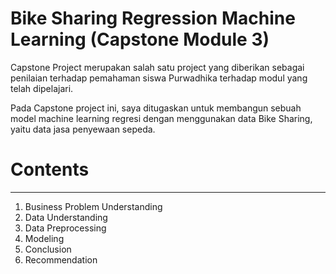 # Bike Sharing Regression Machine Learning (Capstone Module 3)

Capstone Project merupakan salah satu project yang diberikan sebagai penilaian terhadap pemahaman siswa Purwadhika terhadap modul yang telah dipelajari.

Pada Capstone project ini, saya ditugaskan untuk membangun sebuah model machine learning regresi dengan menggunakan data Bike Sharing, yaitu data jasa penyewaan sepeda.

# Contents
-----------
1. Business Problem Understanding
2. Data Understanding
3. Data Preprocessing
4. Modeling
5. Conclusion
6. Recommendation

